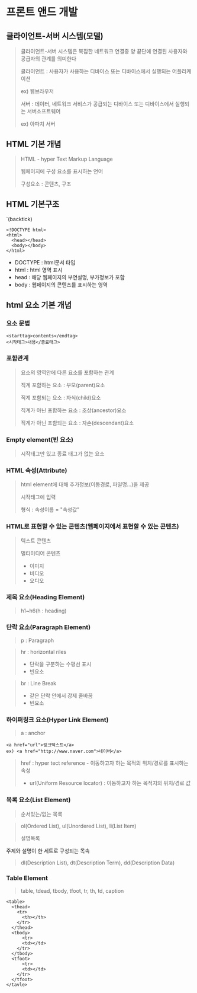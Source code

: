 # 프론트 앤드 개발

## 클라이언트-서버 시스템(모델)

> 클라이언트-서버 시스템은 복잡한 네트워크 연결중 양 끝단에 연결된 사용자와 공급자의 관계를 의미한다
> 
> 클라이언트 : 사용자가 사용하는 디바이스 또는 디바이스에서 실행되는 어플리케이션
> 
> ex) 웹브라우저
> 
> 서버 : 데이터, 네트워크 서비스가 공급되는 디바이스 또는 디바이스에서 실행되는 서버소프트웨어
> 
> ex) 아파치 서버

## HTML 기본 개념

> HTML - hyper Text Markup Language
> 
> 웹페이지에 구성 요소를 표시하는 언어
> 
> 구성요소 : 콘텐츠, 구조

## HTML 기본구조

`(backtick)

```
<!DOCTYPE html>
<html>
  <head></head>
  <body></body>
</html>
```

- DOCTYPE : html문서 타입
- html : html 영역 표시
- head : 해당 웹페이지의 부연설명, 부가정보가 포함
- body : 웹페이지의 콘텐츠를 표시하는 영역

## html 요소 기본 개념

### 요소 문법

```
<starttag>contents</endtag>
<시작태그>내용</종료태그>
```

### 포함관계

> 요소의 영역안에 다른 요소를 포함하는 관계
> 
> 직계 포함하는 요소 : 부모(parent)요소
> 
> 직계 포함되는 요소 : 자식(child)요소
> 
> 직계가 아닌 포함하는 요소 : 조상(ancestor)요소
> 
> 직계가 아닌 포함되는 요소 : 자손(descendant)요소

### Empty element(빈 요소)

> 시작태그만 있고 종료 태그가 없는 요소


### HTML 속성(Attribute)

> html element에 대해 추가정보(이동경로, 파일명...)을 제공
> 
> 시작태그에 입력
> 
> 형식 : 속성이름 = "속성값"

### HTML로 표현할 수 있는 콘텐츠(웹페이지에서 표현할 수 있는 콘텐츠)

> 텍스트 콘텐츠
> 
> 멀티미디어 콘텐츠
>  - 이미지
>  - 비디오
>  - 오디오
> 
### 제목 요소(Heading Element)
> h1~h6(h : heading)

### 단락 요소(Paragraph Element)
> p : Paragraph

> hr : horizontal riles
>   - 단락을 구분하는 수평선 표시 
>   - 빈요소

> br : Line Break
>   - 같은 단락 안에서 강제 줄바꿈
>   - 빈요소

### 하이퍼링크 요소(Hyper Link Element)
> a : anchor

```
<a href="url">링크텍스트</a>
ex) <a href="http://www.naver.com">네이버</a>
```

> href : hyper tect reference - 이동하고자 하는 목적의 위치/경로를 표시하는 속성
> - url(Uniform Resource locator) : 이동하고자 하는 목적지의 위치/경로 값

### 목록 요소(List Element)
> 순서있는/없는 목록
  
  >ol(Ordered List), ul(Unordered List), li(List Item)
  >
> 설명목록

주제와 설명이 한 세트로 구성되는 목속
 >dl(Description List), dt(Description Term), dd(Description Data)

### Table Element
> table, tdead, tbody, tfoot, tr, th, td, caption

```
<table>
  <thead>
    <tr>
      <th></th>
    </tr>
  </thead>
  <tbody>
      <tr>
      <td></td>
    </tr>
  </tbody>
  <tfoot>
      <tr>
      <td></td>
    </tr>
  </tfoot>
</tavle>
```
